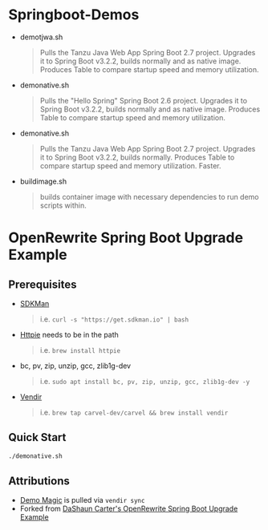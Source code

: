 





# Springboot-Demos

- demotjwa.sh
  > Pulls the Tanzu Java Web App Spring Boot 2.7 project.  Upgrades it to Spring Boot v3.2.2, builds normally and as native image.  Produces Table to compare startup speed and memory utilization.

- demonative.sh
  > Pulls the "Hello Spring" Spring Boot 2.6 project.  Upgrades it to Spring Boot v3.2.2, builds normally and as native image.  Produces Table to compare startup speed and memory utilization.

- demonative.sh
  > Pulls the Tanzu Java Web App Spring Boot 2.7 project.  Upgrades it to Spring Boot v3.2.2, builds normally.  Produces Table to compare startup speed and memory utilization.  Faster.

- buildimage.sh
  > builds container image with necessary dependencies to run demo scripts within.  




# OpenRewrite Spring Boot Upgrade Example

## Prerequisites
- [SDKMan](https://sdkman.io/install)
  > i.e. `curl -s "https://get.sdkman.io" | bash`
- [Httpie](https://httpie.io/) needs to be in the path
  > i.e. `brew install httpie`
- bc, pv, zip, unzip, gcc, zlib1g-dev
  > i.e. `sudo apt install bc, pv, zip, unzip, gcc, zlib1g-dev -y`
- [Vendir](https://carvel.dev/vendir/)
  > i.e. `brew tap carvel-dev/carvel && brew install vendir`

## Quick Start
```bash
./demonative.sh
```

## Attributions
- [Demo Magic](https://github.com/paxtonhare/demo-magic) is pulled via `vendir sync`
- Forked from [DaShaun Carter's OpenRewrite Spring Boot Upgrade Example](https://github.com/dashaun/openrewrite-spring-boot-upgrade-example)
